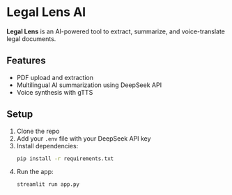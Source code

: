 # Legal Lens AI

**Legal Lens** is an AI-powered tool to extract, summarize, and voice-translate legal documents.

## Features
- PDF upload and extraction
- Multilingual AI summarization using DeepSeek API
- Voice synthesis with gTTS

## Setup

1. Clone the repo
2. Add your `.env` file with your DeepSeek API key
3. Install dependencies:
   ```bash
   pip install -r requirements.txt
   ```
4. Run the app:
   ```bash
   streamlit run app.py
   ```
